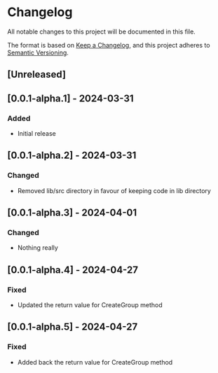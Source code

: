 # Changelog

All notable changes to this project will be documented in this file.

The format is based on [Keep a Changelog](https://keepachangelog.com/en/1.0.0/),
and this project adheres to [Semantic Versioning](https://semver.org/spec/v2.0.0.html).

## [Unreleased]

## [0.0.1-alpha.1] - 2024-03-31

### Added

- Initial release

## [0.0.1-alpha.2] - 2024-03-31

### Changed

- Removed lib/src directory in favour of keeping code in lib directory

## [0.0.1-alpha.3] - 2024-04-01

### Changed

- Nothing really

## [0.0.1-alpha.4] - 2024-04-27

### Fixed

- Updated the return value for CreateGroup method


## [0.0.1-alpha.5] - 2024-04-27

### Fixed

- Added back the return value for CreateGroup method


<!-- template
## [Version] - Date

### Added

- New features

### Changed

- Changes in existing functionality

### Deprecated

- Soon-to-be removed features

### Removed

- Now removed features

### Fixed

- Bug fixes

### Security

- In case of vulnerabilities
-->
